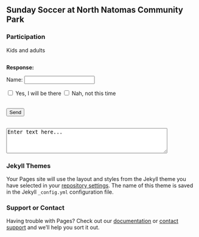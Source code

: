 ## Sunday Soccer at North Natomas Community Park


### Participation 

Kids and adults 

```markdown

```

<!DOCTYPE html>
<html>
<body>
<form action="mailto:secerbeg@gmail.com" method="post" enctype="text/plain" id="usrform">

<p> <b>Response:</b></p>
 
 Name: <input type="text" name="usrname"> 

<input type="checkbox" name="response" value="Yes" /> Yes, I will be there
<input type="checkbox" name="response" value="No" /> Nah, not this time
<br>
<br>
  
  <input type="submit" value="Send">
</form>
<br>
<textarea rows="4" cols="50" name="comment" form="usrform">
Enter text here...</textarea>

<p></p>

<p></p>

</body>
</html>


### Jekyll Themes

Your Pages site will use the layout and styles from the Jekyll theme you have selected in your [repository settings](https://github.com/secerbeg/sundaysoccer.github.io/settings). The name of this theme is saved in the Jekyll `_config.yml` configuration file.

### Support or Contact

Having trouble with Pages? Check out our [documentation](https://help.github.com/categories/github-pages-basics/) or [contact support](https://github.com/contact) and we’ll help you sort it out.
